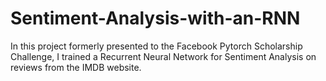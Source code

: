 # Sentiment-Analysis-with-an-RNN
In this project formerly presented to the Facebook Pytorch Scholarship Challenge, I trained a Recurrent Neural Network for Sentiment Analysis on reviews from the IMDB website.


